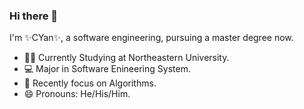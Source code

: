 ### Hi there 👋

I'm ✨CYan✨, a software engineering, pursuing a master degree now.

- 👨‍🎓 Currently Studying at Northeastern University.
- 💻 Major in Software Enineering System.
- 🎯 Recently focus on Algorithms.
- 😄 Pronouns: He/His/Him.

<!--
**ClarifyingYAN/ClarifyingYAN** is a ✨ _special_ ✨ repository because its `README.md` (this file) appears on your GitHub profile.

Here are some ideas to get you started:

- 🔭 I’m currently working on ...
- 🌱 I’m currently learning ...
- 👯 I’m looking to collaborate on ...
- 🤔 I’m looking for help with ...
- 💬 Ask me about ...
- 📫 How to reach me: ...
- 😄 Pronouns: ...
- ⚡ Fun fact: ...
-->
